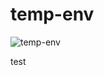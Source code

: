# temp-env

![temp-env](https://github.com/awsref/temp-env/actions/workflows/child.yml/badge.svg)

test
